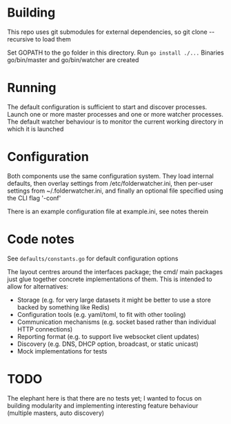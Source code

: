# Building

This repo uses git submodules for external dependencies, so git clone --recursive to load them

Set GOPATH to the go folder in this directory.
Run `go install ./...`
Binaries go/bin/master and go/bin/watcher are created

# Running

The default configuration is sufficient to start and discover processes. Launch one or more master processes and one or more watcher processes.
The default watcher behaviour is to monitor the current working directory in which it is launched

# Configuration

Both components use the same configuration system. They load internal defaults, then overlay settings from /etc/folderwatcher.ini, then per-user settings from ~/.folderwatcher.ini, and finally an optional file specified using the CLI flag '-conf'

There is an example configuration file at example.ini, see notes therein

# Code notes

See `defaults/constants.go` for default configuration options

The layout centres around the interfaces package; the cmd/ main packages just glue together concrete implementations of them. This is intended to allow for alternatives:
* Storage (e.g. for very large datasets it might be better to use a store backed by something like Redis)
* Configuration tools (e.g. yaml/toml, to fit with other tooling)
* Communication mechanisms (e.g. socket based rather than individual HTTP connections)
* Reporting format (e.g. to support live websocket client updates)
* Discovery (e.g. DNS, DHCP option, broadcast, or static unicast)
* Mock implementations for tests

# TODO

The elephant here is that there are no tests yet; I wanted to focus on building modularity and implementing interesting feature behaviour (multiple masters, auto discovery)
